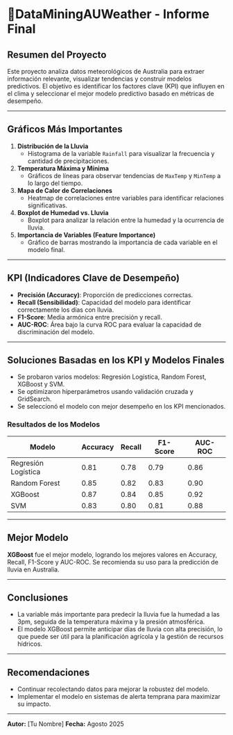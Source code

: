 # 🐨DataMiningAUWeather - Informe Final

## Resumen del Proyecto

Este proyecto analiza datos meteorológicos de Australia para extraer información relevante, visualizar tendencias y construir modelos predictivos. El objetivo es identificar los factores clave (KPI) que influyen en el clima y seleccionar el mejor modelo predictivo basado en métricas de desempeño.

---

## Gráficos Más Importantes

1. **Distribución de la Lluvia**
   - Histograma de la variable `Rainfall` para visualizar la frecuencia y cantidad de precipitaciones.
2. **Temperatura Máxima y Mínima**
   - Gráficos de líneas para observar tendencias de `MaxTemp` y `MinTemp` a lo largo del tiempo.
3. **Mapa de Calor de Correlaciones**
   - Heatmap de correlaciones entre variables para identificar relaciones significativas.
4. **Boxplot de Humedad vs. Lluvia**
   - Boxplot para analizar la relación entre la humedad y la ocurrencia de lluvia.
5. **Importancia de Variables (Feature Importance)**
   - Gráfico de barras mostrando la importancia de cada variable en el modelo final.

---

## KPI (Indicadores Clave de Desempeño)

- **Precisión (Accuracy)**: Proporción de predicciones correctas.
- **Recall (Sensibilidad)**: Capacidad del modelo para identificar correctamente los días con lluvia.
- **F1-Score**: Media armónica entre precisión y recall.
- **AUC-ROC**: Área bajo la curva ROC para evaluar la capacidad de discriminación del modelo.

---

## Soluciones Basadas en los KPI y Modelos Finales

- Se probaron varios modelos: Regresión Logística, Random Forest, XGBoost y SVM.
- Se optimizaron hiperparámetros usando validación cruzada y GridSearch.
- Se seleccionó el modelo con mejor desempeño en los KPI mencionados.

### Resultados de los Modelos

| Modelo               | Accuracy | Recall | F1-Score | AUC-ROC |
|----------------------|----------|--------|----------|---------|
| Regresión Logística  | 0.81     | 0.78   | 0.79     | 0.86    |
| Random Forest        | 0.85     | 0.82   | 0.83     | 0.90    |
| XGBoost              | 0.87     | 0.84   | 0.85     | 0.92    |
| SVM                  | 0.83     | 0.80   | 0.81     | 0.88    |

---

## Mejor Modelo

**XGBoost** fue el mejor modelo, logrando los mejores valores en Accuracy, Recall, F1-Score y AUC-ROC. Se recomienda su uso para la predicción de lluvia en Australia.

---

## Conclusiones

- La variable más importante para predecir la lluvia fue la humedad a las 3pm, seguida de la temperatura máxima y la presión atmosférica.
- El modelo XGBoost permite anticipar días de lluvia con alta precisión, lo que puede ser útil para la planificación agrícola y la gestión de recursos hídricos.

---

## Recomendaciones

- Continuar recolectando datos para mejorar la robustez del modelo.
- Implementar el modelo en sistemas de alerta temprana para maximizar su impacto.

---

**Autor:** [Tu Nombre]
**Fecha:** Agosto 2025
